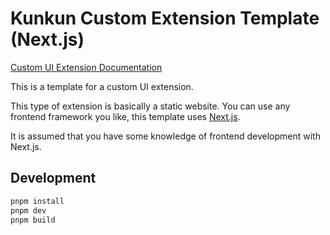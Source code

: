 # Kunkun Custom Extension Template (Next.js)

[Custom UI Extension Documentation](https://docs.kunkun.sh/extensions/custom-ui-ext/)

This is a template for a custom UI extension.

This type of extension is basically a static website. You can use any frontend framework you like, this template uses [Next.js](https://nextjs.org/).

It is assumed that you have some knowledge of frontend development with Next.js.

## Development

```bash
pnpm install
pnpm dev
pnpm build
```





